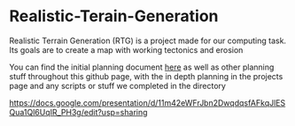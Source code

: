 # Realistic-Terain-Generation
Realistic Terrain Generation (RTG) is a project made for our computing task. Its goals are to create a map with working tectonics and erosion

You can find the initial planning document [here](https://docs.google.com/document/d/1ChcxTvdu20_Of93IVLrDyeZx1gWNb4iHoKDOkJx8KTg/edit?usp=sharing) as well as other planning stuff throughout this github page, with the in depth planning in the projects page and any scripts or stuff we completed in the directory

https://docs.google.com/presentation/d/11m42eWFrJbn2DwqdqsfAFkqJlESQua1Ql6UqIR_PH3g/edit?usp=sharing

